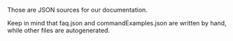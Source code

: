 Those are JSON sources for our documentation.

Keep in mind that faq.json and commandExamples.json are written by hand, while other files are autogenerated.
